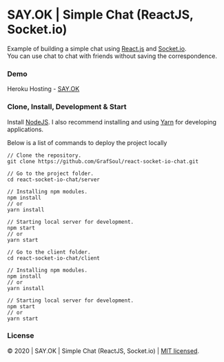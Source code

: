 # SAY.OK | Simple Chat (ReactJS, Socket.io)

Example of building a simple chat using [React.js] and [Socket.io].  
You can use chat to chat with friends without saving the correspondence.

### Demo

Heroku Hosting - [SAY.OK]

### Clone, Install, Development & Start

Install [NodeJS]. I also recommend installing and using [Yarn] for developing applications.

Below is a list of commands to deploy the project locally

```
// Clone the repository.
git clone https://github.com/GrafSoul/react-socket-io-chat.git

// Go to the project folder.
cd react-socket-io-chat/server

// Installing npm modules.
npm install
// or
yarn install

// Starting local server for development.
npm start
// or
yarn start

// Go to the client folder.
cd react-socket-io-chat/client

// Installing npm modules.
npm install
// or
yarn install

// Starting local server for development.
npm start
// or
yarn start

```

### License

© 2020 | SAY.OK | Simple Chat (ReactJS, Socket.io) | [MIT licensed].

[nodejs]: https://nodejs.org/
[yarn]: https://yarnpkg.com/
[react.js]: https://reactjs.org/
[socket.io]: https://socket.io/
[mit licensed]: https://github.com/GrafSoul/react-socket-io-chat.git/blob/master/LICENSE
[say.ok]: https://sayok.herokuapp.com/
